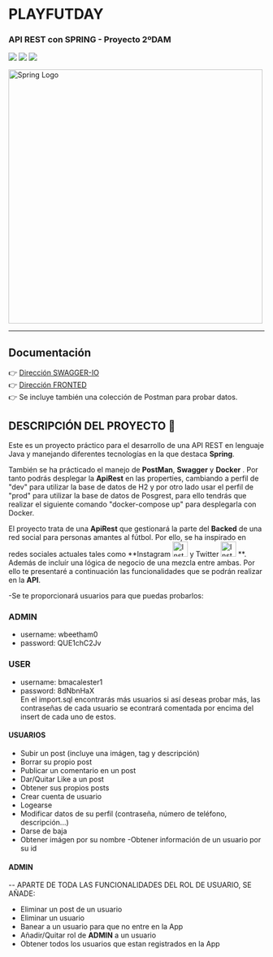 # PLAYFUTDAY
### API REST con SPRING - Proyecto 2ºDAM

<img src="https://img.shields.io/badge/Spring--Framework-5.7-green"/> <img src="https://img.shields.io/badge/Apache--Maven-3.8.6-blue"/> <img src="https://img.shields.io/badge/Java-17.0-brightgreen"/>

 <img src="https://niixer.com/wp-content/uploads/2020/11/spring-boot.png" width="500" alt="Spring Logo"/>
 
___


## **Documentación**

:point_right: [Dirección SWAGGER-IO](http://localhost:8080/swagger-ui/index.html)<br>
:point_right: [Dirección FRONTED](https://github.com/MaylorSr/playfutday_flutter)<br>
:point_right: Se incluye también una colección de Postman para probar datos.

## **DESCRIPCIÓN DEL PROYECTO** :speech_balloon:

Este es un proyecto práctico para el desarrollo de una API REST en lenguaje Java y manejando diferentes tecnologías en la que destaca **Spring**.

También se ha prácticado el manejo de **PostMan**, **Swagger** y **Docker** . Por tanto podrás desplegar la **ApiRest** en las properties, cambiando a perfil de "dev" para utilizar la base de datos de H2 y por otro lado usar el perfil de "prod" para utilizar la base de datos de Posgrest, para ello tendrás que realizar el siguiente comando "docker-compose up" para desplegarla con Docker.

El proyecto trata de una **ApiRest** que gestionará la parte del **Backed** de una red social para personas amantes al fútbol. Por ello, se ha inspirado en redes sociales actuales tales como **Instagram   <img src="https://simpleicons.org/icons/instagram.svg" alt="Instagram Icon" width="30" height="30" style="fill: #E4405F;">
 y Twitter <img src="https://simpleicons.org/icons/twitter.svg" alt="Instagram Icon" width="30" height="30" style="fill: #E4405F;"> **. <br>
 Además de incluír una lógica de negocio de una mezcla entre ambas. Por ello te presentaré a continuación las funcionalidades que se podrán realizar en la **API**.
 
  -Se te proporcionará usuarios para que puedas probarlos:<br>
 ### ADMIN
 - username: wbeetham0
 - password: QUE1chC2Jv
 ### USER
 - username: bmacalester1
 - password: 8dNbnHaX
 <br>En el import.sql encontrarás más usuarios si así deseas probar más, las contraseñas de cada usuario se econtrará comentada por encima del insert de cada uno de estos.
 
 #### USUARIOS ####
- Subir un post (incluye una imágen, tag y descripción)<br>
- Borrar su propio post<br>
- Publicar un comentario en un post
- Dar/Quitar Like a un post
- Obtener sus propios posts
- Crear cuenta de usuario
- Logearse
- Modificar datos de su perfil (contraseña, número de teléfono, descripción...)
- Darse de baja
- Obtener imágen por su nombre
-Obtener información de un usuario por su id
 #### ADMIN ####
-- APARTE DE TODA LAS FUNCIONALIDADES DEL ROL DE USUARIO, SE AÑADE:
- Eliminar un post de un usuario
- Eliminar un usuario
- Banear a un usuario para que no entre en la App
- Añadir/Quitar rol de **ADMIN** a un usuario
- Obtener todos los usuarios que estan registrados en la App
